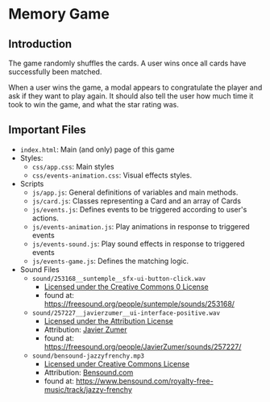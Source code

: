 # Memory Game

## Introduction

The game randomly shuffles the cards. A user wins once all cards have 
successfully been matched. 

When a user wins the game, a modal appears to congratulate the player and ask if
they want to play again. It should also tell the user how much time it took to 
win the game, and what the star rating was.

## Important Files

* `index.html`: Main (and only) page of this game
* Styles:
    * `css/app.css`: Main styles
    * `css/events-animation.css`: Visual effects styles.
* Scripts
    * `js/app.js`: General definitions of variables and main methods. 
    * `js/card.js`: Classes representing a Card and an array of Cards
    * `js/events.js`: Defines events to be triggered according to user's actions.
    * `js/events-animation.js`: Play animations in response to triggered events
    * `js/events-sound.js`: Play sound effects in response to triggered events
    * `js/events-game.js`: Defines the matching logic.
* Sound Files
    * `sound/253168__suntemple__sfx-ui-button-click.wav`
        * [Licensed under the Creative Commons 0 License](https://creativecommons.org/publicdomain/zero/1.0/)
        * found at: <https://freesound.org/people/suntemple/sounds/253168/>
    * `sound/257227__javierzumer__ui-interface-positive.wav`
        * [Licensed under the Attribution License](https://creativecommons.org/licenses/by/3.0/)
        * Attribution: [Javier Zumer](https://freesound.org/people/JavierZumer/)
        * found at: <https://freesound.org/people/JavierZumer/sounds/257227/>
    * `sound/bensound-jazzyfrenchy.mp3`
        * [Licensed under Creative Commons License](https://www.bensound.com/licensing)
        * Attribution: [Bensound.com](https://www.bensound.com/)
        * found at: <https://www.bensound.com/royalty-free-music/track/jazzy-frenchy>

